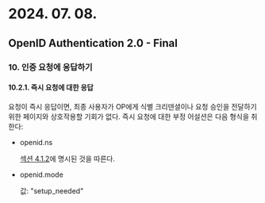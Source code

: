 # 2024. 07. 08.

## OpenID Authentication 2.0 - Final

### 10. 인증 요청에 응답하기

#### 10.2.1. 즉시 요청에 대한 응답

요청이 즉시 응답이면, 최종 사용자가 OP에게 식별 크리덴셜이나 요청 승인을 전달하기 위한 페이지와 상호작용할 기회가 없다. 즉시 요청에 대한 부정 어설션은 다음 형식을 취한다:

* openid.ns

  [섹션 4.1.2][oidc-section-4-1-2]에 명시된 것을 따른다.

* openid.mode

  값: "setup_needed"



[oidc-section-4-1-2]: https://openid.net/specs/openid-authentication-2_0.html#http_encoding
